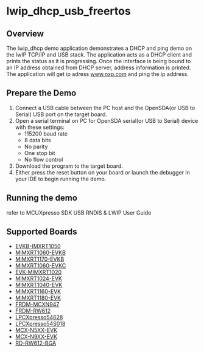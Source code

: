 # lwip_dhcp_usb_freertos

## Overview

The lwip_dhcp demo application demonstrates a DHCP and ping demo on the lwIP TCP/IP and USB stack.
The application acts as a DHCP client and prints the status as it is progressing.
Once the interface is being bound to an IP address obtained from DHCP server, address information is printed.
The application will get ip adress www.nxp.com and ping the ip address.

## Prepare the Demo
1.  Connect a USB cable between the PC host and the OpenSDA(or USB to Serial) USB port on the target board.
2.  Open a serial terminal on PC for OpenSDA serial(or USB to Serial) device with these settings:
    - 115200 baud rate
    - 8 data bits
    - No parity
    - One stop bit
    - No flow control
3.  Download the program to the target board.
4.  Either press the reset button on your board or launch the debugger in your IDE to begin running the demo.

## Running the demo
refer to MCUXpresso SDK USB RNDIS & LWIP User Guide

## Supported Boards
- [EVKB-IMXRT1050](../../../_boards/evkbimxrt1050/lwip_examples/lwip_dhcp_usb/freertos/example_board_readme.md)
- [MIMXRT1060-EVKB](../../../_boards/evkbmimxrt1060/lwip_examples/lwip_dhcp_usb/freertos/example_board_readme.md)
- [MIMXRT1170-EVKB](../../../_boards/evkbmimxrt1170/lwip_examples/lwip_dhcp_usb/freertos/example_board_readme.md)
- [MIMXRT1060-EVKC](../../../_boards/evkcmimxrt1060/lwip_examples/lwip_dhcp_usb/freertos/example_board_readme.md)
- [EVK-MIMXRT1020](../../../_boards/evkmimxrt1020/lwip_examples/lwip_dhcp_usb/freertos/example_board_readme.md)
- [MIMXRT1024-EVK](../../../_boards/evkmimxrt1024/lwip_examples/lwip_dhcp_usb/freertos/example_board_readme.md)
- [MIMXRT1040-EVK](../../../_boards/evkmimxrt1040/lwip_examples/lwip_dhcp_usb/freertos/example_board_readme.md)
- [MIMXRT1160-EVK](../../../_boards/evkmimxrt1160/lwip_examples/lwip_dhcp_usb/freertos/example_board_readme.md)
- [MIMXRT1180-EVK](../../../_boards/evkmimxrt1180/lwip_examples/lwip_dhcp_usb/freertos/example_board_readme.md)
- [FRDM-MCXN947](../../../_boards/frdmmcxn947/lwip_examples/lwip_dhcp_usb/freertos/example_board_readme.md)
- [FRDM-RW612](../../../_boards/frdmrw612/lwip_examples/lwip_dhcp_usb/freertos/example_board_readme.md)
- [LPCXpresso54628](../../../_boards/lpcxpresso54628/lwip_examples/lwip_dhcp_usb/freertos/example_board_readme.md)
- [LPCXpresso54S018](../../../_boards/lpcxpresso54s018/lwip_examples/lwip_dhcp_usb/freertos/example_board_readme.md)
- [MCX-N5XX-EVK](../../../_boards/mcxn5xxevk/lwip_examples/lwip_dhcp_usb/freertos/example_board_readme.md)
- [MCX-N9XX-EVK](../../../_boards/mcxn9xxevk/lwip_examples/lwip_dhcp_usb/freertos/example_board_readme.md)
- [RD-RW612-BGA](../../../_boards/rdrw612bga/lwip_examples/lwip_dhcp_usb/freertos/example_board_readme.md)

